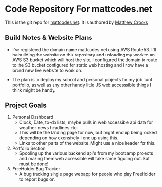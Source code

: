 # Code Repository For mattcodes.net
This is the git repo for [mattcodes.net](http://mattcodes.net).
It is authored by [Matthew Crooks](https://github.com/mcrooks65)

## Build Notes & Website Plans
* I've registered the domain name mattcodes.net using AWS Route 53. I'll be building the website on this repository and uploading my work to an AWS S3 bucket which will host the site.  I configured the domain to route to the S3 bucket configured for static web hosting and I now have a brand new live website to work on.

* The plan is to deploy my school and personal projects for my job hunt portfolio, as well as any other handy little JS web accesssible things I think might be handy.

## Project Goals
1. Personal Dashboard
    * Clock, Date, to-do lists, maybe pulls in web accessible api data for weather, news headlines etc. 
    * This will be the landing page for now, but might end up being locked depending on how exensively i end up using this.
    * Links to other parts of the website.  Might use a nice header for this.
2. Portfolio Section 
    * Spooling up the various backend api's from my bootcamp projects and making them web accessible will take some figuring out.  But must be done!
3. FreeHolder Bug Tracker 
    * A bug tracking single page webapp for people who play FreeHolder to report bugs on.